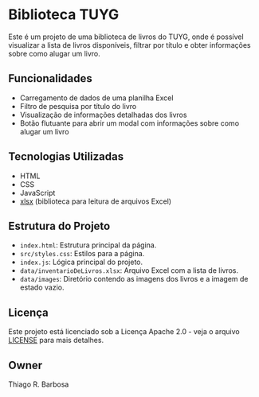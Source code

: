 # Biblioteca TUYG

Este é um projeto de uma biblioteca de livros do TUYG, onde é possível visualizar a lista de livros disponíveis, filtrar por título e obter informações sobre como alugar um livro.

## Funcionalidades

- Carregamento de dados de uma planilha Excel
- Filtro de pesquisa por título do livro
- Visualização de informações detalhadas dos livros
- Botão flutuante para abrir um modal com informações sobre como alugar um livro

## Tecnologias Utilizadas

- HTML
- CSS
- JavaScript
- [xlsx](https://www.npmjs.com/package/xlsx) (biblioteca para leitura de arquivos Excel)

## Estrutura do Projeto

- `index.html`: Estrutura principal da página.
- `src/styles.css`: Estilos para a página.
- `index.js`: Lógica principal do projeto.
- `data/inventarioDeLivros.xlsx`: Arquivo Excel com a lista de livros.
- `data/images`: Diretório contendo as imagens dos livros e a imagem de estado vazio.

## Licença

Este projeto está licenciado sob a Licença Apache 2.0 - veja o arquivo [LICENSE](LICENSE) para mais detalhes.

## Owner

Thiago R. Barbosa
